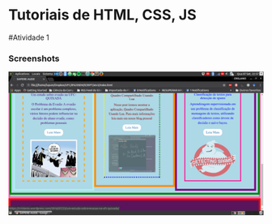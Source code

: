 # Tutoriais de HTML, CSS, JS

#Atividade 1
### Screenshots
![alt tag](https://raw.githubusercontent.com/crislanio/HtmlCssJSTutorial/master/atividade1/img/Screenshot3.png)

